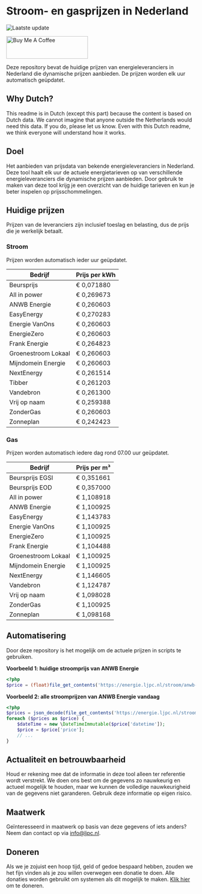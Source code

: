 # Stroom- en gasprijzen in Nederland

![Laatste update](https://img.shields.io/badge/laatste%20update-2023--07--01%2018%3A00%20CET-brightgreen)

<a href="https://www.buymeacoffee.com/Lars-" target="_blank"><img src="https://cdn.buymeacoffee.com/buttons/v2/default-orange.png" alt="Buy Me A Coffee" height="60" style="height: 60px !important;width: 217px !important;" ></a>

Deze repository bevat de huidige prijzen van energieleveranciers in Nederland die dynamische prijzen aanbieden. De prijzen worden elk uur automatisch geüpdatet.

## Why Dutch?

This readme is in Dutch (except this part) because the content is based on Dutch data. We cannot imagine that anyone outside the Netherlands would need this data. If you do, please let us know. Even with this Dutch readme, we think
everyone will understand how it works.

## Doel

Het aanbieden van prijsdata van bekende energieleveranciers in Nederland. Deze tool haalt elk uur de actuele energietarieven op van verschillende energieleveranciers die dynamische prijzen aanbieden. Door gebruik te maken van deze tool
krijg je een overzicht van de huidige tarieven en kun je beter inspelen op prijsschommelingen.

## Huidige prijzen

Prijzen van de leveranciers zijn inclusief toeslag en belasting, dus de prijs die je werkelijk betaalt.

### Stroom

Prijzen worden automatisch ieder uur geüpdatet.

 Bedrijf | Prijs per kWh 
---------|---------------
Beursprijs | € 0,071880
All in power | € 0,269673
ANWB Energie | € 0,260603
EasyEnergy | € 0,270283
Energie VanOns | € 0,260603
EnergieZero | € 0,260603
Frank Energie | € 0,264823
Groenestroom Lokaal | € 0,260603
Mijndomein Energie | € 0,260603
NextEnergy | € 0,261514
Tibber | € 0,261203
Vandebron | € 0,261300
Vrij op naam | € 0,259388
ZonderGas | € 0,260603
Zonneplan | € 0,242423


### Gas

Prijzen worden automatisch iedere dag rond 07.00 uur geüpdatet.

 Bedrijf | Prijs per m³ 
---------|--------------
Beursprijs EGSI | € 0,351661
Beursprijs EOD | € 0,357000
All in power | € 1,108918
ANWB Energie | € 1,100925
EasyEnergy | € 1,143783
Energie VanOns | € 1,100925
EnergieZero | € 1,100925
Frank Energie | € 1,104488
Groenestroom Lokaal | € 1,100925
Mijndomein Energie | € 1,100925
NextEnergy | € 1,146605
Vandebron | € 1,124787
Vrij op naam | € 1,098028
ZonderGas | € 1,100925
Zonneplan | € 1,098168


## Automatisering

Door deze repository is het mogelijk om de actuele prijzen in scripts te gebruiken.

**Voorbeeld 1: huidige stroomprijs van ANWB Energie**

```php
<?php
$price = (float)file_get_contents('https://energie.ljpc.nl/stroom/anwb-energie-nu.txt');

```

**Voorbeeld 2: alle stroomprijzen van ANWB Energie vandaag**

```php
<?php
$prices = json_decode(file_get_contents('https://energie.ljpc.nl/stroom/all-in-power-vandaag.json'),true);
foreach ($prices as $price) {
    $dateTime = new \DateTimeImmutable($price['datetime']);
    $price = $price['price'];
    // ...
}
```

## Actualiteit en betrouwbaarheid

Houd er rekening mee dat de informatie in deze tool alleen ter referentie wordt verstrekt. We doen ons best om de gegevens zo nauwkeurig en actueel mogelijk te houden, maar we kunnen de volledige nauwkeurigheid van de gegevens niet
garanderen. Gebruik deze informatie op eigen risico.

## Maatwerk

Geïnteresseerd in maatwerk op basis van deze gegevens of iets anders? Neem dan contact op
via [info@ljpc.nl](mailto:info@ljpc.nl?subject=Energie%20prijzen).

## Doneren

Als we je zojuist een hoop tijd, geld of gedoe bespaard hebben, zouden we het fijn vinden als je zou willen overwegen een
donatie te doen. Alle donaties worden gebruikt om systemen als dit mogelijk te
maken. [Klik hier](https://www.buymeacoffee.com/Lars-) om te doneren.
